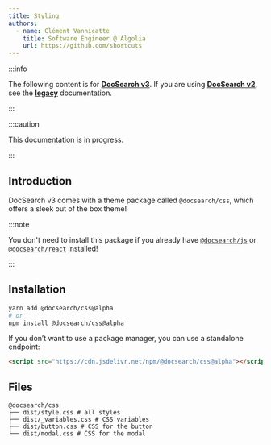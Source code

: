 ```yaml
---
title: Styling
authors:
  - name: Clément Vannicatte
    title: Software Engineer @ Algolia
    url: https://github.com/shortcuts
---
```


:::info

The following content is for **[DocSearch v3][2]**. If you are using **[DocSearch v2][3]**, see the **[legacy][4]** documentation.

:::

:::caution

This documentation is in progress.

:::

## Introduction

DocSearch v3 comes with a theme package called `@docsearch/css`, which offers a sleek out of the box theme!

:::note

You don't need to install this package if you already have [`@docsearch/js`][1] or [`@docsearch/react`][1] installed!

:::

## Installation

```bash
yarn add @docsearch/css@alpha
# or
npm install @docsearch/css@alpha
```

If you don’t want to use a package manager, you can use a standalone endpoint:

```html
<script src="https://cdn.jsdelivr.net/npm/@docsearch/css@alpha"></script>
```

## Files

```
@docsearch/css
├── dist/style.css # all styles
├── dist/_variables.css # CSS variables
├── dist/button.css # CSS for the button
└── dist/modal.css # CSS for the modal
```

[1]: DocSearch-v3
[2]: https://github.com/algolia/docsearch/
[3]: https://github.com/algolia/docsearch/tree/master
[4]: legacy/dropdown
